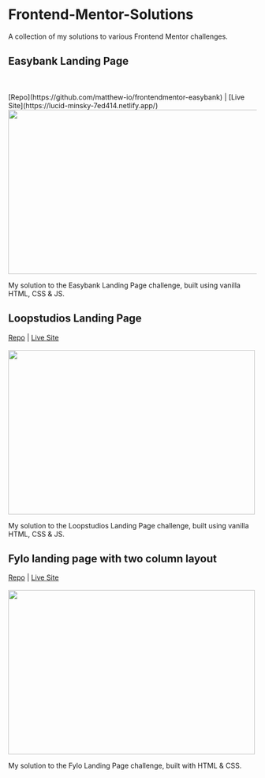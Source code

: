 # Frontend-Mentor-Solutions
A collection of my solutions to various Frontend Mentor challenges.

## Easybank Landing Page
</br>
</br>
[Repo](https://github.com/matthew-io/frontendmentor-easybank)  | [Live Site](https://lucid-minsky-7ed414.netlify.app/)
<img src="https://i.gyazo.com/fab63e4ab06e55ae318bd1576c3319d0.png" width="570" height="333">


My solution to the Easybank Landing Page challenge, built using vanilla HTML, CSS & JS.

## Loopstudios Landing Page
[Repo](https://github.com/matthew-io/frontendmentor-loopstudios) | [Live Site](https://objective-williams-a1e086.netlify.app/) 
</br>
</br>
<img src="https://i.gyazo.com/939d700d6b44e2f7e4eb6e44c5f08a89.jpg" width="500" height="333">

My solution to the Loopstudios Landing Page challenge, built using vanilla HTML, CSS & JS.

## Fylo landing page with two column layout
[Repo](https://github.com/matthew-io/frontendmentor-fylo) | [Live Site](https://wonderful-cray-2b6012.netlify.app/)
</br>
</br>
<img src="https://i.gyazo.com/32fc138382a8b2a6afb9ce4883c03285.png" width="500" height="333">

My solution to the Fylo Landing Page challenge, built with HTML & CSS.
